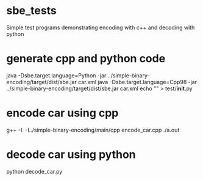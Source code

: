sbe_tests
=========

Simple test programs demonstrating encoding with c++ and decoding with python

# generate cpp and python code
java -Dsbe.target.language=Python -jar ../simple-binary-encoding/target/dist/sbe.jar car.xml
java -Dsbe.target.language=Cpp98 -jar ../simple-binary-encoding/target/dist/sbe.jar car.xml
echo "" > test/__init__.py

# encode car using cpp
g++ -I. -I../simple-binary-encoding/main/cpp encode_car.cpp
./a.out

# decode car using python
python decode_car.py
